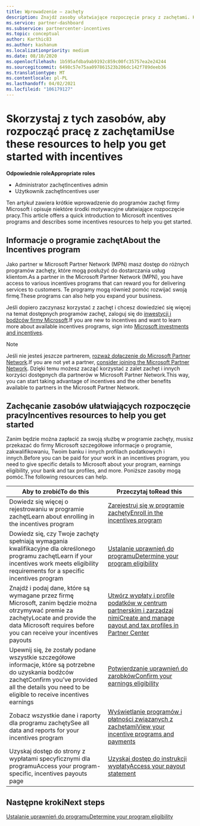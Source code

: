 ```yaml
---
title: Wprowadzenie — zachęty
description: Znajdź zasoby ułatwiające rozpoczęcie pracy z zachętami. Kroki obejmują potwierdzenie spełnienia wymagań dotyczących uprawnień oraz przesłanie informacji o banku, podatku i wypłatach.
ms.service: partner-dashboard
ms.subservice: partnercenter-incentives
ms.topic: conceptual
author: Karthic83
ms.author: kashanum
ms.localizationpriority: medium
ms.date: 08/10/2020
ms.openlocfilehash: 1b595afdba9ab9192c859c00fc35757ea2e24244
ms.sourcegitcommit: 6498c57e75aa097861523b206dc142f789deeb36
ms.translationtype: MT
ms.contentlocale: pl-PL
ms.lasthandoff: 04/02/2021
ms.locfileid: "106179127"
---
```

# <a name="use-these-resources-to-help-you-get-started-with-incentives"></a><span data-ttu-id="92516-104">Skorzystaj z tych zasobów, aby rozpocząć pracę z zachętami</span><span class="sxs-lookup"><span data-stu-id="92516-104">Use these resources to help you get started with incentives</span></span>

<span data-ttu-id="92516-105">**Odpowiednie role**</span><span class="sxs-lookup"><span data-stu-id="92516-105">**Appropriate roles**</span></span>

- <span data-ttu-id="92516-106">Administrator zachęt</span><span class="sxs-lookup"><span data-stu-id="92516-106">Incentives admin</span></span>
- <span data-ttu-id="92516-107">Użytkownik zachęt</span><span class="sxs-lookup"><span data-stu-id="92516-107">Incentives user</span></span>

<span data-ttu-id="92516-108">Ten artykuł zawiera krótkie wprowadzenie do programów zachęt firmy Microsoft i opisuje niektóre środki motywacyjne ułatwiające rozpoczęcie pracy.</span><span class="sxs-lookup"><span data-stu-id="92516-108">This article offers a quick introduction to Microsoft incentives programs and describes some incentives resources to help you get started.</span></span>

## <a name="about-the-incentives-program"></a><span data-ttu-id="92516-109">Informacje o programie zachęt</span><span class="sxs-lookup"><span data-stu-id="92516-109">About the Incentives program</span></span>

<span data-ttu-id="92516-110">Jako partner w Microsoft Partner Network (MPN) masz dostęp do różnych programów zachęty, które mogą posłużyć do dostarczania usług klientom.</span><span class="sxs-lookup"><span data-stu-id="92516-110">As a partner in the Microsoft Partner Network (MPN), you have access to various incentives programs that can reward you for delivering services to customers.</span></span> <span data-ttu-id="92516-111">Te programy mogą również pomóc rozwijać swoją firmę.</span><span class="sxs-lookup"><span data-stu-id="92516-111">These programs can also help you expand your business.</span></span>

<span data-ttu-id="92516-112">Jeśli dopiero zaczynasz korzystać z zachęt i chcesz dowiedzieć się więcej na temat dostępnych programów zachęt, zaloguj się do [inwestycji i bodźców firmy Microsoft](https://partner.microsoft.com/membership/partner-incentives).</span><span class="sxs-lookup"><span data-stu-id="92516-112">If you are new to incentives and want to learn more about available incentives programs, sign into [Microsoft investments and incentives](https://partner.microsoft.com/membership/partner-incentives).</span></span>

> [!NOTE]
> <span data-ttu-id="92516-113">Jeśli nie jesteś jeszcze partnerem, [rozważ dołączenie do Microsoft Partner Network](https://partner.microsoft.com/membership).</span><span class="sxs-lookup"><span data-stu-id="92516-113">If you are not yet a partner, [consider joining the Microsoft Partner Network](https://partner.microsoft.com/membership).</span></span> <span data-ttu-id="92516-114">Dzięki temu możesz zacząć korzystać z zalet zachęt i innych korzyści dostępnych dla partnerów w Microsoft Partner Network.</span><span class="sxs-lookup"><span data-stu-id="92516-114">This way, you can start taking advantage of incentives and the other benefits available to partners in the Microsoft Partner Network.</span></span>  

## <a name="incentives-resources-to-help-you-get-started"></a><span data-ttu-id="92516-115">Zachęcanie zasobów ułatwiających rozpoczęcie pracy</span><span class="sxs-lookup"><span data-stu-id="92516-115">Incentives resources to help you get started</span></span>

<span data-ttu-id="92516-116">Zanim będzie można zapłacić za swoją służbę w programie zachęty, musisz przekazać do firmy Microsoft szczegółowe informacje o programie, zakwalifikowaniu, Twoim banku i innych profilach podatkowych i innych.</span><span class="sxs-lookup"><span data-stu-id="92516-116">Before you can be paid for your work in an incentives program, you need to give specific details to Microsoft about your program, earnings eligibility, your bank and tax profiles, and more.</span></span> <span data-ttu-id="92516-117">Poniższe zasoby mogą pomóc.</span><span class="sxs-lookup"><span data-stu-id="92516-117">The following resources can help.</span></span>

|  <span data-ttu-id="92516-118">**Aby to zrobić**</span><span class="sxs-lookup"><span data-stu-id="92516-118">**To do this**</span></span>  |  <span data-ttu-id="92516-119">**Przeczytaj to**</span><span class="sxs-lookup"><span data-stu-id="92516-119">**Read this**</span></span>  |
|--------------|-----------|
| <span data-ttu-id="92516-120">Dowiedz się więcej o rejestrowaniu w programie zachęt</span><span class="sxs-lookup"><span data-stu-id="92516-120">Learn about enrolling in the incentives program</span></span> | [<span data-ttu-id="92516-121">Zarejestruj się w programie zachęty</span><span class="sxs-lookup"><span data-stu-id="92516-121">Enroll in the incentives program</span></span>](incentives-enroll.md)  |
| <span data-ttu-id="92516-122">Dowiedz się, czy Twoje zachęty spełniają wymagania kwalifikacyjne dla określonego programu zachęt</span><span class="sxs-lookup"><span data-stu-id="92516-122">Learn if your incentives work meets eligibility requirements for a specific incentives program</span></span> | [<span data-ttu-id="92516-123">Ustalanie uprawnień do programu</span><span class="sxs-lookup"><span data-stu-id="92516-123">Determine your program eligibility</span></span>](incentives-determined-your-program-eligibility.md)  |
| <span data-ttu-id="92516-124">Znajdź i podaj dane, które są wymagane przez firmę Microsoft, zanim będzie można otrzymywać premie za zachęty</span><span class="sxs-lookup"><span data-stu-id="92516-124">Locate and provide the data Microsoft requires before you can receive your incentives payouts</span></span> | [<span data-ttu-id="92516-125">Utwórz wypłaty i profile podatków w centrum partnerskim i zarządzaj nimi</span><span class="sxs-lookup"><span data-stu-id="92516-125">Create and manage payout and tax profiles in Partner Center</span></span>](incentives-create-and-manage-your-payout-and-tax-profiles.md)  |
| <span data-ttu-id="92516-126">Upewnij się, że zostały podane wszystkie szczegółowe informacje, które są potrzebne do uzyskania bodźców zachęt</span><span class="sxs-lookup"><span data-stu-id="92516-126">Confirm you’ve provided all the details you need to be eligible to receive incentives earnings</span></span> | [<span data-ttu-id="92516-127">Potwierdzanie uprawnień do zarobków</span><span class="sxs-lookup"><span data-stu-id="92516-127">Confirm your earnings eligibility</span></span>](incentives-confirm-your-earnings-eligibility.md)  |
| <span data-ttu-id="92516-128">Zobacz wszystkie dane i raporty dla programu zachęty</span><span class="sxs-lookup"><span data-stu-id="92516-128">See all data and reports for your incentives program</span></span> | [<span data-ttu-id="92516-129">Wyświetlanie programów i płatności związanych z zachętami</span><span class="sxs-lookup"><span data-stu-id="92516-129">View your incentive programs and payments</span></span>](understand-incentive-payouts.md)  |
| <span data-ttu-id="92516-130">Uzyskaj dostęp do strony z wypłatami specyficznymi dla programu</span><span class="sxs-lookup"><span data-stu-id="92516-130">Access your program-specific, incentives payouts page</span></span> | [<span data-ttu-id="92516-131">Uzyskaj dostęp do instrukcji wypłaty</span><span class="sxs-lookup"><span data-stu-id="92516-131">Access your payout statement</span></span>](payout-statement.md)  |

## <a name="next-steps"></a><span data-ttu-id="92516-132">Następne kroki</span><span class="sxs-lookup"><span data-stu-id="92516-132">Next steps</span></span>

[<span data-ttu-id="92516-133">Ustalanie uprawnień do programu</span><span class="sxs-lookup"><span data-stu-id="92516-133">Determine your program eligibility</span></span>](incentives-determined-your-program-eligibility.md)
